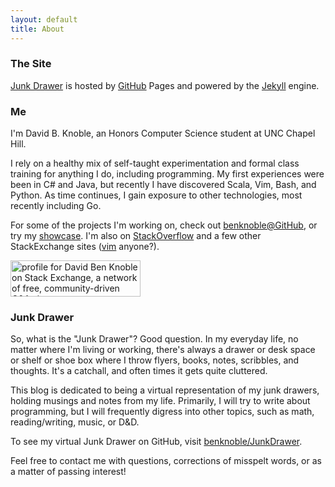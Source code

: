 ```yaml
---
layout: default
title: About
---
```

### The Site

[Junk Drawer][site] is hosted by [GitHub][github] Pages and powered by the
[Jekyll][jekyll] engine.

### Me

I'm David B. Knoble, an Honors Computer Science student at UNC Chapel Hill.

I rely on a healthy mix of self-taught experimentation and formal class training
for anything I do, including programming. My first experiences were been in C#
and Java, but recently I have discovered Scala, Vim, Bash, and Python. As time
continues, I gain exposure to other technologies, most recently including Go.

For some of the projects I'm working on, check out
[benknoble@GitHub][benknoble], or try my [showcase][showcase]. I'm also on
[StackOverflow][stack_overflow] and a few other StackExchange sites ([vim][vim]
anyone?).

<a href="https://stackexchange.com/users/5546231"><img
src="https://stackexchange.com/users/flair/5546231.png?theme=dark" width="208"
height="58" alt="profile for David Ben Knoble on Stack Exchange, a network of
free, community-driven Q&amp;A sites" title="profile for David Ben Knoble on
Stack Exchange, a network of free, community-driven Q&amp;A sites"></a>

### Junk Drawer

So, what is the "Junk Drawer"? Good question. In my everyday life, no matter
where I'm living or working, there's always a drawer or desk space or shelf or
shoe box where I throw flyers, books, notes, scribbles, and thoughts. It's a
catchall, and often times it gets quite cluttered.

This blog is dedicated to being a virtual representation of my junk drawers,
holding musings and notes from my life. Primarily, I will try to write about
programming, but I will frequently digress into other topics, such as math,
reading/writing, music, or D&D.

To see my virtual Junk Drawer on GitHub, visit [benknoble/JunkDrawer][junk].

Feel free to contact me with questions, corrections of misspelt words, or as a
matter of passing interest!

<!-- Links -->
[github]: https://github.com/
[jekyll]: http://jekyllrb.com
[benknoble]: https://github.com/benknoble
[stack_overflow]: http://stackoverflow.com/users/4400820/david-ben-knoble
[junk]: https://github.com/benknoble/junk-drawer
[vim]: https://vi.stackexchange.com/users/10604/david-ben-knoble
[showcase]: https://www.gitshowcase.com/benknoble
[site]: https://github.com/benknoble/benknoble.github.io
